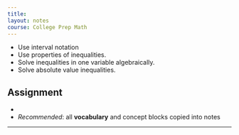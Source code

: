 ```yaml
---
title: 
layout: notes
course: College Prep Math
---
```


- Use interval notation
- Use properties of inequalities.
- Solve inequalities in one variable algebraically.
- Solve absolute value inequalities.

## Assignment

- 
- *Recommended*: all **vocabulary** and concept blocks copied into notes

---
